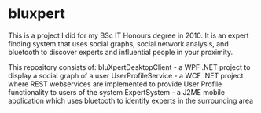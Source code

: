bluxpert
========

This is a project I did for my BSc IT Honours degree in 2010. It is an expert finding system that uses social graphs, social network analysis, and bluetooth to discover experts and influential people in your proximity.

This repository consists of:
bluXpertDesktopClient - a WPF .NET project to display a social graph of a user
UserProfileService - a WCF .NET project where REST webservices are implemented to provide User Profile functionality to users of the system
ExpertSystem - a J2ME mobile application which uses bluetooth to identify experts in the surrounding area
